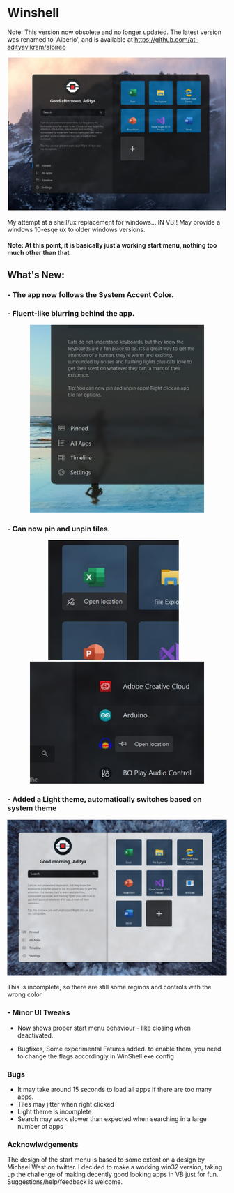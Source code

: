 # Winshell
Note: This version now obsolete and no longer updated. The latest version was renamed to 'Alberio', and is available at https://github.com/at-adityavikram/albireo

<p align="center">
  <img src="WinShell/Resources/dark.jpg" width="900">
</p>

My attempt at a shell/ux replacement for windows... IN VB!!
May provide a windows 10-esqe ux to older windows versions.

#### Note: At this point, it is basically just a working start menu, nothing too much other than that

## What's New:

###  - The app now follows the System Accent Color.
###  - Fluent-like blurring behind the app.  
<p align="center">
  <img src="WinShell/Resources/blur.jpg" width="400">
</p>

###  - Can now pin and unpin tiles.
<p align="center">
  <img src="WinShell/Resources/menu.jpg" width="300"> &nbsp;&nbsp;&nbsp; <img src="WinShell/Resources/menu2.jpg" width="400">
</p>

###  - Added a Light theme, automatically switches based on system theme
<p align="center">
  <img src="WinShell/Resources/light.jpg" width="600">
</p>
This is incomplete, so there are still some regions and controls with the wrong color


###  - Minor UI Tweaks
 - Now shows proper start menu behaviour - like closing when deactivated.

 - Bugfixes, 
Some experimental Fatures added. to enable them, you need to change the flags accordingly in WinShell.exe.config

### Bugs
  - It may take around 15 seconds to load all apps if there are too many apps.
  - Tiles may jitter when right clicked
  - Light theme is incomplete
  - Search may work slower than expected when searching in a large number of apps

### Acknowlwdgements
 The design of the start menu is based to some extent on a design by Michael West on twitter. I decided to make a working win32 version,
 taking up the challenge of making decently good looking apps in VB just for fun. Suggestions/help/feedback is welcome.
